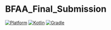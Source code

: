 # BFAA_Final_Submission
 [![Platform](https://img.shields.io/badge/platform-Android-green.svg)](http://developer.android.com/index.html)   [![Kotlin](https://img.shields.io/badge/kotlin-1.4.0-orange.svg)](http://kotlinlang.org)
 [![Gradle](https://img.shields.io/badge/gradle-4.0.1-9cf.svg)](https://developer.android.com/studio/releases/gradle-plugin)
